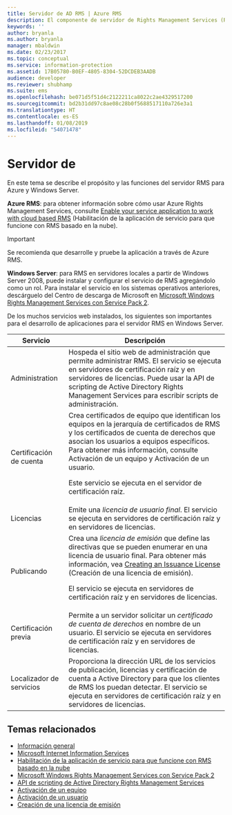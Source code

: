 ```yaml
---
title: Servidor de AD RMS | Azure RMS
description: El componente de servidor de Rights Management Services (RMS) se implementa mediante un conjunto de servicios web que se ejecutan en Microsoft Internet Information Services.
keywords: ''
author: bryanla
ms.author: bryanla
manager: mbaldwin
ms.date: 02/23/2017
ms.topic: conceptual
ms.service: information-protection
ms.assetid: 17B05780-B0EF-4805-8304-52DCDEB3AADB
audience: developer
ms.reviewer: shubhamp
ms.suite: ems
ms.openlocfilehash: be071d5f51d4c2122211ca8022c2ae4329517200
ms.sourcegitcommit: bd2b31dd97c8ae08c28b0f5688517110a726e3a1
ms.translationtype: HT
ms.contentlocale: es-ES
ms.lasthandoff: 01/08/2019
ms.locfileid: "54071478"
---
```

# <a name="server"></a>Servidor de

En este tema se describe el propósito y las funciones del servidor RMS para Azure y Windows Server.

**Azure RMS**: para obtener información sobre cómo usar Azure Rights Management Services, consulte [Enable your service application to work with cloud based RMS](how-to-use-file-api-with-aadrm-cloud.md) (Habilitación de la aplicación de servicio para que funcione con RMS basado en la nube).

> [!IMPORTANT] 
> Se recomienda que desarrolle y pruebe la aplicación a través de Azure RMS.

**Windows Server**: para RMS en servidores locales a partir de Windows Server 2008, puede instalar y configurar el servicio de RMS agregándolo como un rol. Para instalar el servicio en los sistemas operativos anteriores, descárguelo del Centro de descarga de Microsoft en [Microsoft Windows Rights Management Services con Service Pack 2](https://www.microsoft.com/download/details.aspx?id=4909).

De los muchos servicios web instalados, los siguientes son importantes para el desarrollo de aplicaciones para el servidor RMS en Windows Server.

| Servicio | Descripción |
|---------|-------------|
| Administration | Hospeda el sitio web de administración que permite administrar RMS. El servicio se ejecuta en servidores de certificación raíz y en servidores de licencias. Puede usar la API de scripting de Active Directory Rights Management Services para escribir scripts de administración.|
| Certificación de cuenta |Crea certificados de equipo que identifican los equipos en la jerarquía de certificados de RMS y los certificados de cuenta de derechos que asocian los usuarios a equipos específicos. Para obtener más información, consulte Activación de un equipo y Activación de un usuario.<p><p>Este servicio se ejecuta en el servidor de certificación raíz. |
|Licencias | Emite una *licencia de usuario final*. El servicio se ejecuta en servidores de certificación raíz y en servidores de licencias.|
|Publicando | Crea una *licencia de emisión* que define las directivas que se pueden enumerar en una licencia de usuario final. Para obtener más información, vea [Creating an Issuance License](https://msdn.microsoft.com/library/Aa362355) (Creación de una licencia de emisión).<p><p>El servicio se ejecuta en servidores de certificación raíz y en servidores de licencias.|
|Certificación previa | Permite a un servidor solicitar un *certificado de cuenta de derechos* en nombre de un usuario. El servicio se ejecuta en servidores de certificación raíz y en servidores de licencias.|
|Localizador de servicios | Proporciona la dirección URL de los servicios de publicación, licencias y certificación de cuenta a Active Directory para que los clientes de RMS los puedan detectar. El servicio se ejecuta en servidores de certificación raíz y en servidores de licencias.|

## <a name="related-topics"></a>Temas relacionados ##
* [Información general](ad-rms-overview.md)
* [Microsoft Internet Information Services](https://www.iis.net/overview)
* [Habilitación de la aplicación de servicio para que funcione con RMS basado en la nube](how-to-use-file-api-with-aadrm-cloud.md)
* [Microsoft Windows Rights Management Services con Service Pack 2](https://www.microsoft.com/download/details.aspx?id=4909)
* [API de scripting de Active Directory Rights Management Services](https://msdn.microsoft.com/library/Bb968797)
* [Activación de un equipo](https://msdn.microsoft.com/library/Cc530377)
* [Activación de un usuario](https://msdn.microsoft.com/library/Cc530378)
* [Creación de una licencia de emisión](https://msdn.microsoft.com/library/Aa362355)
